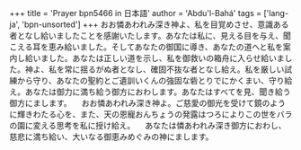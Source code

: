 +++
title = 'Prayer bpn5466 in 日本語'
author = 'Abdu'l-Bahá'
tags = ['lang-ja', 'bpn-unsorted']
+++
おお憐あわれみ深き神よ、私を目覚めさせ、意識ある者となし給いましたことを感謝いたします。あなたは私に、見える目を与え、聞こえる耳を恵み給いました。そしてあなたの御国に導き、あなたの道へと私を案内し給いました。あなたは正しい道を示し、私を御救いの箱舟に入らせ給いました。神よ、私を常に揺るがぬ者となし、確固不抜な者となし給え。私を厳しい試練から守り、あなたの聖約とご遺訓いくんの強固な砦とりでにかくまい、守り給え。あなたは御力に満ち給う御方におわします。あなたはすべてを見、聞き給う御方にまします。
　おお憐あわれみ深き神よ。ご慈愛の御光を受けて鏡のように輝きわたる心を、また、天の恩寵おんちょうの発露はつろによりこの世をバラの園に変える思考を私に授け給え。
　あなたは憐あわれみ深き御方におわし、慈悲に満ち給い、大いなる御恵みめぐみの神にまします。
